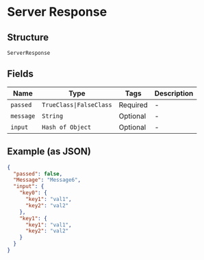 
# Server Response

## Structure

`ServerResponse`

## Fields

| Name | Type | Tags | Description |
|  --- | --- | --- | --- |
| `passed` | `TrueClass\|FalseClass` | Required | - |
| `message` | `String` | Optional | - |
| `input` | `Hash of Object` | Optional | - |

## Example (as JSON)

```json
{
  "passed": false,
  "Message": "Message6",
  "input": {
    "key0": {
      "key1": "val1",
      "key2": "val2"
    },
    "key1": {
      "key1": "val1",
      "key2": "val2"
    }
  }
}
```


